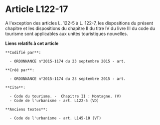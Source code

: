 # Article L122-17

A l'exception des articles L. 122-5 à L. 122-7, les dispositions du présent chapitre et les dispositions du chapitre II du
titre IV du livre III du code du tourisme sont applicables aux unités touristiques nouvelles.

**Liens relatifs à cet article**

	**Codifié par**:

	  - ORDONNANCE n°2015-1174 du 23 septembre 2015 - art.

	**Créé par**:

	  - ORDONNANCE n°2015-1174 du 23 septembre 2015 - art.

	**Cite**:

	  - Code du tourisme. -  Chapitre II : Montagne. (V)
	  - Code de l'urbanisme - art. L122-5 (VD)

	**Anciens textes**:

	  - Code de l'urbanisme - art. L145-10 (VT)
